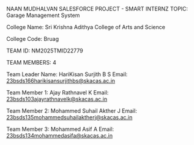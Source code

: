 NAAN MUDHALVAN SALESFORCE PROJECT - SMART INTERNZ TOPIC: Garage Management System

College Name: Sri Krishna Adithya College of Arts and Science

College Code: Bruag

TEAM ID: NM2025TMID22779

TEAM MEMBERS: 4

Team Leader Name: HariKisan Surjith B S Email: 23bsds166harikisansurjithbs@skacas.ac.in

Team Member 1: Ajay Rathnavel K Email: 23bsds103ajayrathnavelk@skacas.ac.in

Team Member 2: Mohammed Suhail Akther J Email: 23bsds135mohammedsuhailaktherj@skacas.ac.in

Team Member 3: Mohammed Asif A Email: 23bsds134mohammedasifa@skacas.ac.in
